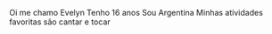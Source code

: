 Oi me chamo Evelyn 
Tenho 16 anos
Sou Argentina 
Minhas atividades favoritas são cantar e tocar

<!---
EVELYNMARY/EVELYNMARY is a ✨ special ✨ repository because its `README.md` (this file) appears on your GitHub profile.
You can click the Preview link to take a look at your changes.
--->
